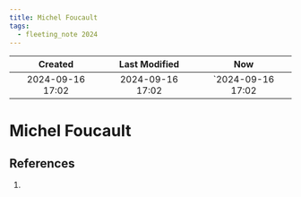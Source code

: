 ```yaml
---
title: Michel Foucault
tags:
  - fleeting_note 2024
---
```

|     Created      |  Last Modified   |       Now        |
|:----------------:|:----------------:|:----------------:|
| 2024-09-16 17:02 | 2024-09-16 17:02 | `2024-09-16 17:02|

# Michel Foucault

## References
1. 

